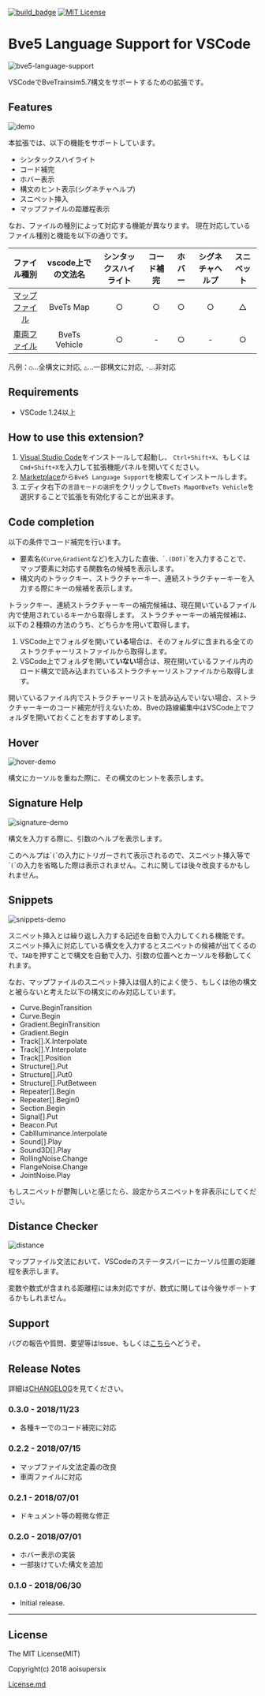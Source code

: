 [![build_badge](https://travis-ci.org/aoisupersix/vscode-bve5-language-support.svg?branch=master)](https://travis-ci.org/aoisupersix/vscode-bve5-language-support)
[![MIT License](https://img.shields.io/badge/license-MIT-blue.svg?style=flat)](/LICENSE.md)

# Bve5 Language Support for VSCode


![bve5-language-support](images/language-support.png)

VSCodeでBveTrainsim5.7構文をサポートするための拡張です。

## Features

![demo](images/demo.gif)

本拡張では、以下の機能をサポートしています。
- シンタックスハイライト
- コード補完
- ホバー表示
- 構文のヒント表示(シグネチャヘルプ)
- スニペット挿入
- マップファイルの距離程表示

なお、ファイルの種別によって対応する機能が異なります。
現在対応しているファイル種別と機能を以下の通りです。

|ファイル種別 |vscode上での文法名|シンタックスハイライト|コード補完|ホバー|シグネチャヘルプ|スニペット|
|:-:|:-:|:-:|:-:|:-:|:-:|:-:|
|[マップファイル](http://bvets.net/jp/edit/formats/route/map.html)|BveTs Map|○|○|○|○|△|
|[車両ファイル](http://bvets.net/jp/edit/formats/vehicle/vehicle.html)|BveTs Vehicle|○|-|○|-|○|

凡例：`○`...全構文に対応, `△`...一部構文に対応, `-`...非対応

## Requirements

- VSCode 1.24以上

## How to use this extension?

1. [Visual Studio Code](https://code.visualstudio.com)をインストールして起動し、 `Ctrl+Shift+X`、もしくは`Cmd+Shift+X`を入力して拡張機能パネルを開いてください。 
2. [Marketplace](https://marketplace.visualstudio.com/items?itemName=aoisupersix.bve5-language-support)から`Bve5 Language Support`を検索してインストールします。
3. エディタ右下の`言語モードの選択`をクリックして`BveTs Map`or`BveTs Vehicle`を選択することで拡張を有効化することが出来ます。

## Code completion

以下の条件でコード補完を行います。
- 要素名(`Curve`,`Gradient`など)を入力した直後、\``.(DOT)`\`を入力することで、マップ要素に対応する関数名の候補を表示します。
- 構文内のトラックキー、ストラクチャーキー、連続ストラクチャーキーを入力する際にキーの候補を表示します。

トラックキー、連続ストラクチャーキーの補完候補は、現在開いているファイル内で使用されているキーから取得します。
ストラクチャーキーの補完候補は、以下の２種類の方法のうち、どちらかを用いて取得します。
1. VSCode上でフォルダを開いて**いる**場合は、そのフォルダに含まれる全てのストラクチャーリストファイルから取得します。
2. VSCode上でフォルダを開いて**いない**場合は、現在開いているファイル内のロード構文で読み込まれているストラクチャーリストファイルから取得します。

開いているファイル内でストラクチャーリストを読み込んでいない場合、ストラクチャーキーのコード補完が行えないため、Bveの路線編集中はVSCode上でフォルダを開いておくことをおすすめします。

## Hover

![hover-demo](images/hover.gif)

構文にカーソルを重ねた際に、その構文のヒントを表示します。

## Signature Help

![signature-demo](images/signature.gif)

構文を入力する際に、引数のヘルプを表示します。

このヘルプは\``(`\`の入力にトリガーされて表示されるので、スニペット挿入等で\``(`\`の入力を省略した際は表示されません。これに関しては後々改良するかもしれません。

## Snippets

![snippets-demo](images/snippets.gif)

スニペット挿入とは繰り返し入力する記述を自動で入力してくれる機能です。
スニペット挿入に対応している構文を入力するとスニペットの候補が出てくるので、`TAB`を押すことで構文を自動で入力、引数の位置へとカーソルを移動してくれます。

なお、マップファイルのスニペット挿入は個人的によく使う、もしくは他の構文と被らないと考えた以下の構文にのみ対応しています。
- Curve.BeginTransition
- Curve.Begin
- Gradient.BeginTransition
- Gradient.Begin
- Track[].X.Interpolate
- Track[].Y.Interpolate
- Track[].Position
- Structure[].Put
- Structure[].Put0
- Structure[].PutBetween
- Repeater[].Begin
- Repeater[].Begin0
- Section.Begin
- Signal[].Put
- Beacon.Put
- CabIlluminance.Interpolate
- Sound[].Play
- Sound3D[].Play
- RollingNoise.Change
- FlangeNoise.Change
- JointNoise.Play

もしスニペットが鬱陶しいと感じたら、設定からスニペットを非表示にしてください。

## Distance Checker

![distance](images/distance-hint.png)

マップファイル文法において、VSCodeのステータスバーにカーソル位置の距離程を表示します。

変数や数式が含まれる距離程には未対応ですが、数式に関しては今後サポートするかもしれません。

## Support

バグの報告や質問、要望等はIssue、もしくは[こちら](http://aoisupersix.tokyo)へどうぞ。

## Release Notes

詳細は[CHANGELOG](CHANGELOG.md)を見てください。

### 0.3.0 - 2018/11/23
- 各種キーでのコード補完に対応

### 0.2.2 - 2018/07/15
- マップファイル文法定義の改良
- 車両ファイルに対応

### 0.2.1 - 2018/07/01
- ドキュメント等の軽微な修正

### 0.2.0 - 2018/07/01
- ホバー表示の実装
- 一部抜けていた構文を追加

### 0.1.0 - 2018/06/30
- Initial release.

-----------------------------------------------------------------------------------------------------------

## License

The MIT License(MIT)

Copyright(c) 2018 aoisupersix

[License.md](LICENSE.md)
